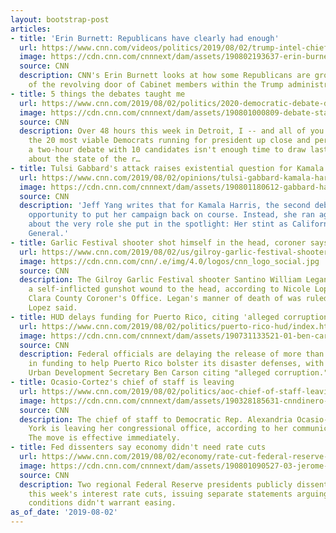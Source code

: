 ```yaml
---
layout: bootstrap-post
articles:
- title: 'Erin Burnett: Republicans have clearly had enough'
  url: https://www.cnn.com/videos/politics/2019/08/02/trump-intel-chief-erin-burnett-monologue-ebof-vpx.cnn
  image: https://cdn.cnn.com/cnnnext/dam/assets/190802193637-erin-burnett-monologue-08022019-super-tease.jpg
  source: CNN
  description: CNN's Erin Burnett looks at how some Republicans are growing tired
    of the revolving door of Cabinet members within the Trump administration.
- title: 5 things the debates taught me
  url: https://www.cnn.com/2019/08/02/politics/2020-democratic-debate-detroit-week-in-review/index.html
  image: https://cdn.cnn.com/cnnnext/dam/assets/190801000809-debate-stage-opinion-super-tease.jpg
  source: CNN
  description: Over 48 hours this week in Detroit, I -- and all of you -- got to see
    the 20 most viable Democrats running for president up close and personally. While
    a two-hour debate with 10 candidates isn't enough time to draw lasting conclusions
    about the state of the r…
- title: Tulsi Gabbard's attack raises existential question for Kamala Harris' campaign
  url: https://www.cnn.com/2019/08/02/opinions/tulsi-gabbard-kamala-harris-attack-democratic-debates-yang/index.html
  image: https://cdn.cnn.com/cnnnext/dam/assets/190801180612-gabbard-harris-split-super-tease.jpg
  source: CNN
  description: 'Jeff Yang writes that for Kamala Harris, the second debate was a vital
    opportunity to put her campaign back on course. Instead, she ran aground on questions
    about the very role she put in the spotlight: Her stint as California''s Attorney
    General.'
- title: Garlic Festival shooter shot himself in the head, coroner says
  url: https://www.cnn.com/2019/08/02/us/gilroy-garlic-festival-shooter/index.html
  image: https://cdn.cnn.com/cnn/.e/img/4.0/logos/cnn_logo_social.jpg
  source: CNN
  description: The Gilroy Garlic Festival shooter Santino William Legan died from
    a self-inflicted gunshot wound to the head, according to Nicole Lopez of the Santa
    Clara County Coroner's Office. Legan's manner of death of was ruled a suicide,
    Lopez said.
- title: HUD delays funding for Puerto Rico, citing 'alleged corruption'
  url: https://www.cnn.com/2019/08/02/politics/puerto-rico-hud/index.html
  image: https://cdn.cnn.com/cnnnext/dam/assets/190731133521-01-ben-carson-baltimore-0731-super-tease.jpg
  source: CNN
  description: Federal officials are delaying the release of more than $8 billion
    in funding to help Puerto Rico bolster its disaster defenses, with Housing and
    Urban Development Secretary Ben Carson citing "alleged corruption."
- title: Ocasio-Cortez's chief of staff is leaving
  url: https://www.cnn.com/2019/08/02/politics/aoc-chief-of-staff-leaving-saikat-chakrabarti/index.html
  image: https://cdn.cnn.com/cnnnext/dam/assets/190328185631-cnndinero-aoc-0328-dinero-only-super-tease.jpg
  source: CNN
  description: The chief of staff to Democratic Rep. Alexandria Ocasio-Cortez of New
    York is leaving her congressional office, according to her communications director.
    The move is effective immediately.
- title: Fed dissenters say economy didn't need rate cuts
  url: https://www.cnn.com/2019/08/02/economy/rate-cut-federal-reserve-dissenters-economy/index.html
  image: https://cdn.cnn.com/cnnnext/dam/assets/190801090527-03-jerome-powell-0731-super-tease.jpg
  source: CNN
  description: Two regional Federal Reserve presidents publicly dissented Friday over
    this week's interest rate cuts, issuing separate statements arguing that economic
    conditions didn't warrant easing.
as_of_date: '2019-08-02'
---
```


